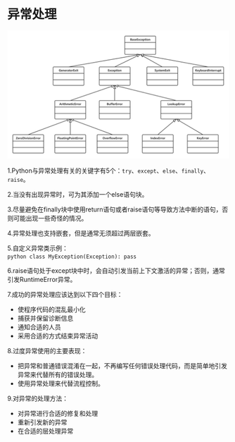 # 异常处理

![](../../images/exception/python-exception-extend.png)

1.Python与异常处理有关的关键字有5个：`try`、`except`、`else`、`finally`、`raise`。

2.当没有出现异常时，可为其添加一个else语句块。

3.尽量避免在finally块中使用return语句或者raise语句等导致方法中断的语句，否则可能出现一些奇怪的情况。

4.异常处理也支持嵌套，但是通常无须超过两层嵌套。

5.自定义异常类示例：<br/>
    ```python
    class MyException(Exception):
        pass
    ```

6.raise语句处于except块中时，会自动引发当前上下文激活的异常；否则，通常引发RuntimeError异常。

7.成功的异常处理应该达到以下四个目标：
- 使程序代码的混乱最小化
- 捕获并保留诊断信息
- 通知合适的人员
- 采用合适的方式结束异常活动

8.过度异常使用的主要表现：
- 把异常和普通错误混淆在一起，不再编写任何错误处理代码，而是简单地引发异常来代替所有的错误处理。
- 使用异常处理来代替流程控制。

9.对异常的处理方法：
- 对异常进行合适的修复和处理
- 重新引发新的异常
- 在合适的层处理异常
